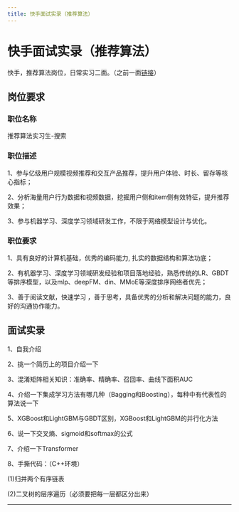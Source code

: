 ```yaml
---
title: 快手面试实录（推荐算法）
---
```


# 快手面试实录（推荐算法）

<script type="text/javascript" src="/include/head.js"></script>

快手，推荐算法岗位，日常实习二面。（之前一面<a href="https://www.dywan.xyz/zone/202110/270001">链接</a>）

## 岗位要求

### 职位名称

推荐算法实习生-搜索

### 职位描述

1、参与亿级用户规模视频推荐和交互产品推荐，提升用户体验、时长、留存等核心指标；

2、分析海量用户行为数据和视频数据，挖掘用户侧和item侧有效特征，提升推荐效果；

3、参与机器学习、深度学习领域研发工作，不限于网络模型设计与优化。

### 职位要求

1、具有良好的计算机基础，优秀的编码能力, 扎实的数据结构和算法功底；

2、有机器学习、深度学习领域研发经验和项目落地经验，熟悉传统的LR、GBDT等排序模型，以及mlp、deepFM、din、MMoE等深度排序网络者优先；

3、善于阅读文献，快速学习 ，善于思考，具备优秀的分析和解决问题的能力，良好的沟通协作能力。

## 面试实录

1、自我介绍

2、挑一个简历上的项目介绍一下

3、混淆矩阵相关知识：准确率、精确率、召回率、曲线下面积AUC

4、介绍一下集成学习方法有哪几种（Bagging和Boosting），每种中有代表性的算法说一下

5、XGBoost和LightGBM与GBDT区别，XGBoost和LightGBM的并行化方法

6、说一下交叉熵、sigmoid和softmax的公式

7、介绍一下Transformer

8、手撕代码：（C++环境）

(1)归并两个有序链表

(2)二叉树的层序遍历（必须要把每一层都区分出来）

---

<script type="text/javascript" src="/include/tail.js"></script>

